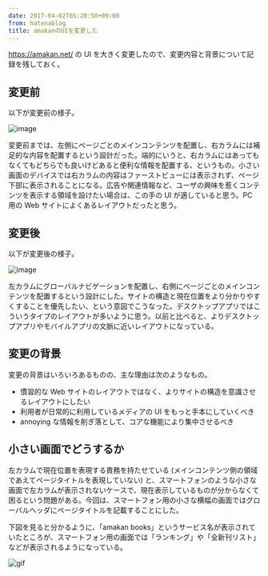```yaml
---
date: 2017-04-02T05:20:50+09:00
from: hatenablog
title: amakanのUIを変更した
---
```


<p><a href="https://amakan.net/">https://amakan.net/</a> の UI を大きく変更したので、変更内容と背景について記録を残しておく。</p>

<h2>変更前</h2>

<p>以下が変更前の様子。</p>

<p><img src="https://cloud.githubusercontent.com/assets/111689/24581567/004ff958-1759-11e7-9786-5f820274c432.png" alt="image"></p>

<p>変更前までは、左側にページごとのメインコンテンツを配置し、右カラムには補足的な内容を配置するという設計だった。端的にいうと、右カラムにはあってもなくてもどちらでも良いけどあると便利な情報を配置する、というもの。小さい画面のデバイスでは右カラムの内容はファーストビューには表示されず、ページ下部に表示されることになる。広告や関連情報など、ユーザの興味を惹くコンテンツを表示する領域を設けたい場合は、この手の UI が適していると思う。PC 用の Web サイトによくあるレイアウトだったと思う。</p>

<h2>変更後</h2>

<p>以下が変更後の様子。</p>

<p><img src="https://cloud.githubusercontent.com/assets/111689/24581577/1500c116-1759-11e7-8ea2-5ffc7ac55bb5.png" alt="image"></p>

<p>左カラムにグローバルナビゲーションを配置し、右側にページごとのメインコンテンツを配置するという設計にした。サイトの構造と現在位置をより分かりやすくすることを優先したい、という意図でこうなった。デスクトップアプリではこういうタイプのレイアウトが多いように思う。以前と比べると、よりデスクトップアプリやモバイルアプリの文脈に近いレイアウトになっている。</p>

<h2>変更の背景</h2>

<p>変更の背景はいろいろあるものの、主な理由は次のようなもの。</p>

<ul>
<li>慣習的な Web サイトのレイアウトではなく、よりサイトの構造を意識させるレイアウトにしたい</li>
<li>利用者が日常的に利用しているメディアの UI をもっと手本にしていくべき</li>
<li>annoying な情報を削ぎ落として、コアな機能により集中させるべき</li>
</ul>


<h2>小さい画面でどうするか</h2>

<p>左カラムで現在位置を表現する責務を持たせている (メインコンテンツ側の領域であえてページタイトルを表現していない) と、スマートフォンのような小さな画面で左カラムが表示されないケースで、現在表示しているものが分からなくて困るという問題がある。今回は、スマートフォン用の小さな横幅の画面ではグローバルヘッダにページタイトルを記載することにした。</p>

<p>下図を見ると分かるように、「amakan books」というサービス名が表示されていたところが、スマートフォン用の画面では「ランキング」や「全新刊リスト」などが表示されるようになっている。</p>

<p><img src="https://cloud.githubusercontent.com/assets/111689/24582073/b87ded74-1762-11e7-9300-cfd9376a578e.gif" alt="gif"></p>

